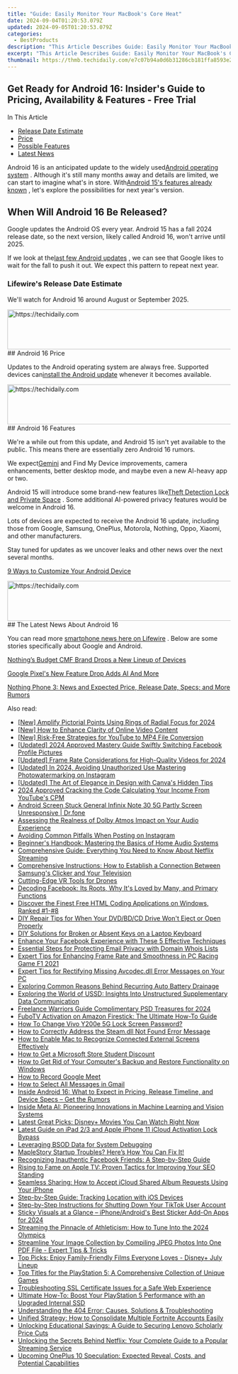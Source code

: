 ```yaml
---
title: "Guide: Easily Monitor Your MacBook's Core Heat"
date: 2024-09-04T01:20:53.079Z
updated: 2024-09-05T01:20:53.079Z
categories:
  - BestProducts
description: "This Article Describes Guide: Easily Monitor Your MacBook's Core Heat"
excerpt: "This Article Describes Guide: Easily Monitor Your MacBook's Core Heat"
thumbnail: https://thmb.techidaily.com/e7c07b94a0d6b31286cb181ffa8593e2e10d0215534d64f40b8e2e1bab83a4ee.jpg
---
```


## Get Ready for Android 16: Insider's Guide to Pricing, Availability & Features - Free Trial

In This Article

* [Release Date Estimate](https://www.lifewire.com/#toc-when-will-android-16-be-released)
* [Price](https://www.lifewire.com/#toc-android-16-price)
* [Possible Features](https://www.lifewire.com/#toc-android-16-features)
* [Latest News](https://www.lifewire.com/#toc-the-latest-news-about-android-16)

 Android 16 is an anticipated update to the widely used[Android operating system](https://www.lifewire.com/what-is-google-android-1616887) . Although it's still many months away and details are limited, we can start to imagine what's in store. With[Android 15's features already known](https://www.lifewire.com/android-15-7547471) , let's explore the possibilities for next year's version.

## When Will Android 16 Be Released?

 Google updates the Android OS every year. Android 15 has a fall 2024 release date, so the next version, likely called Android 16, won't arrive until 2025.

 If we look at the[last few Android updates](https://www.lifewire.com/android-versions-4173277) , we can see that Google likes to wait for the fall to push it out. We expect this pattern to repeat next year.

### Lifewire's Release Date Estimate

We'll watch for Android 16 around August or September 2025.

<!-- affiliate ads begin -->
<a href="https://electronicx.pxf.io/c/5597632/1167086/14483" target="_top" id="1167086">
  <img src="//a.impactradius-go.com/display-ad/14483-1167086" border="0" alt="https://techidaily.com" width="728" height="90"/>
</a>
<img height="0" width="0" src="https://electronicx.pxf.io/i/5597632/1167086/14483" style="position:absolute;visibility:hidden;" border="0" />
<!-- affiliate ads end -->
## Android 16 Price

 Updates to the Android operating system are always free. Supported devices can[install the Android update](https://www.lifewire.com/update-your-android-os-121662) whenever it becomes available.  

<!-- affiliate ads begin -->
<a href="https://aligracehair.sjv.io/c/5597632/2012420/19272" target="_top" id="2012420">
  <img src="//a.impactradius-go.com/display-ad/19272-2012420" border="0" alt="https://techidaily.com" width="728" height="90"/>
</a>
<img height="0" width="0" src="https://aligracehair.sjv.io/i/5597632/2012420/19272" style="position:absolute;visibility:hidden;" border="0" />
<!-- affiliate ads end -->
## Android 16 Features

 We're a while out from this update, and Android 15 isn't yet available to the public. This means there are essentially zero Android 16 rumors.

 We expect[Gemini](https://www.lifewire.com/what-is-google-bard-7151624) and Find My Device improvements, camera enhancements, better desktop mode, and maybe even a new AI-heavy app or two.

 Android 15 will introduce some brand-new features like[Theft Detection Lock and Private Space](https://blog.google/products/android/android-theft-protection/) . Some additional AI-powered privacy features would be welcome in Android 16.

 Lots of devices are expected to receive the Android 16 update, including those from Google, Samsung, OnePlus, Motorola, Nothing, Oppo, Xiaomi, and other manufacturers.

 Stay tuned for updates as we uncover leaks and other news over the next several months.

[9 Ways to Customize Your Android Device](https://www.lifewire.com/customizing-your-android-4021844)

<!-- affiliate ads begin -->
<a href="https://appsumo.8odi.net/c/5597632/2118326/7443" target="_top" id="2118326">
  <img src="//a.impactradius-go.com/display-ad/7443-2118326" border="0" alt="https://techidaily.com" width="728" height="90"/>
</a>
<img height="0" width="0" src="https://appsumo.8odi.net/i/5597632/2118326/7443" style="position:absolute;visibility:hidden;" border="0" />
<!-- affiliate ads end -->
## The Latest News About Android 16

 You can read more [smartphone news here on Lifewire](https://www.lifewire.com/mobile-phone-news-4796390) . Below are some stories specifically about Google and Android.

[Nothing’s Budget CMF Brand Drops a New Lineup of Devices](https://www.lifewire.com/nothings-budget-cmf-brand-drops-a-new-lineup-of-devices-8674814)

[Google Pixel's New Feature Drop Adds AI And More](https://www.lifewire.com/google-pixel-s-new-feature-drop-adds-ai-and-more-8663574)

[Nothing Phone 3: News and Expected Price, Release Date, Specs; and More Rumors](https://www.lifewire.com/nothing-phone-3-8639420)


<ins class="adsbygoogle"
     style="display:block"
     data-ad-format="autorelaxed"
     data-ad-client="ca-pub-7571918770474297"
     data-ad-slot="1223367746"></ins>



<ins class="adsbygoogle"
     style="display:block"
     data-ad-client="ca-pub-7571918770474297"
     data-ad-slot="8358498916"
     data-ad-format="auto"
     data-full-width-responsive="true"></ins>

<span class="atpl-alsoreadstyle">Also read:</span>
<div><ul>
<li><a href="https://fox-direct.techidaily.com/new-amplify-pictorial-points-using-rings-of-radial-focus-for-2024/"><u>[New] Amplify Pictorial Points Using Rings of Radial Focus for 2024</u></a></li>
<li><a href="https://youtube-help.techidaily.com/new-how-to-enhance-clarity-of-online-video-content/"><u>[New] How to Enhance Clarity of Online Video Content</u></a></li>
<li><a href="https://youtube-help.techidaily.com/new-risk-free-strategies-for-youtube-to-mp4-file-conversion/"><u>[New] Risk-Free Strategies for YouTube to MP4 File Conversion</u></a></li>
<li><a href="https://facebook-clips.techidaily.com/updated-2024-approved-mastery-guide-swiftly-switching-facebook-profile-pictures/"><u>[Updated] 2024 Approved  Mastery Guide  Swiftly Switching Facebook Profile Pictures</u></a></li>
<li><a href="https://video-screen-grab.techidaily.com/updated-frame-rate-considerations-for-high-quality-videos-for-2024/"><u>[Updated] Frame Rate Considerations for High-Quality Videos for 2024</u></a></li>
<li><a href="https://instagram-video-files.techidaily.com/updated-in-2024-avoiding-unauthorized-use-mastering-photowatermarking-on-instagram/"><u>[Updated] In 2024, Avoiding Unauthorized Use  Mastering Photowatermarking on Instagram</u></a></li>
<li><a href="https://article-posts.techidaily.com/updated-the-art-of-elegance-in-design-with-canvas-hidden-tips/"><u>[Updated] The Art of Elegance in Design with Canva's Hidden Tips</u></a></li>
<li><a href="https://youtube-zero.techidaily.com/approved-cracking-the-code-calculating-your-income-from-youtubes-cpm/"><u>2024 Approved  Cracking the Code  Calculating Your Income From YouTube's CPM</u></a></li>
<li><a href="https://howto.techidaily.com/android-screen-stuck-general-infinix-note-30-5g-partly-screen-unresponsive-drfone-by-drfone-fix-android-problems-fix-android-problems/"><u>Android Screen Stuck General Infinix Note 30 5G Partly Screen Unresponsive | Dr.fone</u></a></li>
<li><a href="https://tech-renaissance.techidaily.com/assessing-the-realness-of-dolby-atmos-impact-on-your-audio-experience/"><u>Assessing the Realness of Dolby Atmos Impact on Your Audio Experience</u></a></li>
<li><a href="https://fox-glue.techidaily.com/avoiding-common-pitfalls-when-posting-on-instagram/"><u>Avoiding Common Pitfalls When Posting on Instagram</u></a></li>
<li><a href="https://tech-renaissance.techidaily.com/beginners-handbook-mastering-the-basics-of-home-audio-systems/"><u>Beginner's Handbook: Mastering the Basics of Home Audio Systems</u></a></li>
<li><a href="https://tech-renaissance.techidaily.com/comprehensive-guide-everything-you-need-to-know-about-netflix-streaming/"><u>Comprehensive Guide: Everything You Need to Know About Netflix Streaming</u></a></li>
<li><a href="https://tech-renaissance.techidaily.com/comprehensive-instructions-how-to-establish-a-connection-between-samsungs-clicker-and-your-television/"><u>Comprehensive Instructions: How to Establish a Connection Between Samsung's Clicker and Your Television</u></a></li>
<li><a href="https://extra-tips.techidaily.com/cutting-edge-vr-tools-for-drones/"><u>Cutting-Edge VR Tools for Drones</u></a></li>
<li><a href="https://tech-renaissance.techidaily.com/decoding-facebook-its-roots-why-its-loved-by-many-and-primary-functions/"><u>Decoding Facebook: Its Roots, Why It's Loved by Many, and Primary Functions</u></a></li>
<li><a href="https://tech-renaissance.techidaily.com/discover-the-finest-free-html-coding-applications-on-windows-ranked-1-8/"><u>Discover the Finest Free HTML Coding Applications on Windows, Ranked #1-#8</u></a></li>
<li><a href="https://tech-renaissance.techidaily.com/diy-repair-tips-for-when-your-dvdbdcd-drive-wont-eject-or-open-properly/"><u>DIY Repair Tips for When Your DVD/BD/CD Drive Won't Eject or Open Properly</u></a></li>
<li><a href="https://tech-renaissance.techidaily.com/diy-solutions-for-broken-or-absent-keys-on-a-laptop-keyboard/"><u>DIY Solutions for Broken or Absent Keys on a Laptop Keyboard</u></a></li>
<li><a href="https://tech-renaissance.techidaily.com/enhance-your-facebook-experience-with-these-5-effective-techniques/"><u>Enhance Your Facebook Experience with These 5 Effective Techniques</u></a></li>
<li><a href="https://tech-renaissance.techidaily.com/essential-steps-for-protecting-email-privacy-with-domain-whois-lists/"><u>Essential Steps for Protecting Email Privacy with Domain Whois Lists</u></a></li>
<li><a href="https://ai-video-editing.techidaily.com/expert-tips-for-enhancing-frame-rate-and-smoothness-in-pc-racing-game-f1-2021/"><u>Expert Tips for Enhancing Frame Rate and Smoothness in PC Racing Game F1 2021</u></a></li>
<li><a href="https://tech-renaissance.techidaily.com/expert-tips-for-rectifying-missing-avcodecdll-error-messages-on-your-pc/"><u>Expert Tips for Rectifying Missing Avcodec.dll Error Messages on Your PC</u></a></li>
<li><a href="https://tech-renaissance.techidaily.com/exploring-common-reasons-behind-recurring-auto-battery-drainage/"><u>Exploring Common Reasons Behind Recurring Auto Battery Drainage</u></a></li>
<li><a href="https://tech-renaissance.techidaily.com/exploring-the-world-of-ussd-insights-into-unstructured-supplementary-data-communication/"><u>Exploring the World of USSD: Insights Into Unstructured Supplementary Data Communication</u></a></li>
<li><a href="https://article-knowledge.techidaily.com/freelance-warriors-guide-complimentary-psd-treasures-for-2024/"><u>Freelance Warriors Guide  Complimentary PSD Treasures for 2024</u></a></li>
<li><a href="https://tech-renaissance.techidaily.com/fubotv-activation-on-amazon-firestick-the-ultimate-how-to-guide/"><u>FuboTV Activation on Amazon Firestick: The Ultimate How-To Guide</u></a></li>
<li><a href="https://unlock-android.techidaily.com/how-to-change-vivo-y200e-5g-lock-screen-password-by-drfone-android/"><u>How To Change Vivo Y200e 5G Lock Screen Password?</u></a></li>
<li><a href="https://tech-renaissance.techidaily.com/how-to-correctly-address-the-steamdll-not-found-error-message/"><u>How to Correctly Address the Steam.dll Not Found Error Message</u></a></li>
<li><a href="https://tech-renaissance.techidaily.com/how-to-enable-mac-to-recognize-connected-external-screens-effectively/"><u>How to Enable Mac to Recognize Connected External Screens Effectively</u></a></li>
<li><a href="https://tech-renaissance.techidaily.com/how-to-get-a-microsoft-store-student-discount/"><u>How to Get a Microsoft Store Student Discount</u></a></li>
<li><a href="https://tech-renaissance.techidaily.com/how-to-get-rid-of-your-computers-backup-and-restore-functionality-on-windows/"><u>How to Get Rid of Your Computer's Backup and Restore Functionality on Windows</u></a></li>
<li><a href="https://screen-sharing-recording.techidaily.com/how-to-record-google-meet/"><u>How to Record Google Meet</u></a></li>
<li><a href="https://tech-renaissance.techidaily.com/how-to-select-all-messages-in-gmail/"><u>How to Select All Messages in Gmail</u></a></li>
<li><a href="https://tech-renaissance.techidaily.com/1722891833318-inside-android-16-what-to-expect-in-pricing-release-timeline-and-device-specs-get-the-rumors/"><u>Inside Android 16: What to Expect in Pricing, Release Timeline, and Device Specs – Get the Rumors</u></a></li>
<li><a href="https://tech-renaissance.techidaily.com/inside-meta-ai-pioneering-innovations-in-machine-learning-and-vision-systems/"><u>Inside Meta AI: Pioneering Innovations in Machine Learning and Vision Systems</u></a></li>
<li><a href="https://tech-renaissance.techidaily.com/latest-great-picks-disneyplus-movies-you-can-watch-right-now/"><u>Latest Great Picks: Disney+ Movies You Can Watch Right Now</u></a></li>
<li><a href="https://activate-lock.techidaily.com/latest-guide-on-ipad-23-and-apple-iphone-11-icloud-activation-lock-bypass-by-drfone-ios/"><u>Latest Guide on iPad 2/3 and Apple iPhone 11 iCloud Activation Lock Bypass</u></a></li>
<li><a href="https://win11.techidaily.com/leveraging-bsod-data-for-system-debugging/"><u>Leveraging BSOD Data for System Debugging</u></a></li>
<li><a href="https://program-issues.techidaily.com/maplestory-startup-troubles-heres-how-you-can-fix-it/"><u>MapleStory Startup Troubles? Here’s How You Can Fix It!</u></a></li>
<li><a href="https://tech-renaissance.techidaily.com/recognizing-inauthentic-facebook-friends-a-step-by-step-guide/"><u>Recognizing Inauthentic Facebook Friends: A Step-by-Step Guide</u></a></li>
<li><a href="https://tech-renaissance.techidaily.com/rising-to-fame-on-apple-tv-proven-tactics-for-improving-your-seo-standing/"><u>Rising to Fame on Apple TV: Proven Tactics for Improving Your SEO Standing</u></a></li>
<li><a href="https://tech-renaissance.techidaily.com/seamless-sharing-how-to-accept-icloud-shared-album-requests-using-your-iphone/"><u>Seamless Sharing: How to Accept iCloud Shared Album Requests Using Your iPhone</u></a></li>
<li><a href="https://tech-renaissance.techidaily.com/1722852356519-step-by-step-guide-tracking-location-with-ios-devices/"><u>Step-by-Step Guide: Tracking Location with iOS Devices</u></a></li>
<li><a href="https://tech-renaissance.techidaily.com/step-by-step-instructions-for-shutting-down-your-tiktok-user-account/"><u>Step-by-Step Instructions for Shutting Down Your TikTok User Account</u></a></li>
<li><a href="https://extra-support.techidaily.com/sticky-visuals-at-a-glance-iphoneandroids-best-sticker-add-on-apps-for-2024/"><u>Sticky Visuals at a Glance – iPhone/Android's Best Sticker Add-On Apps for 2024</u></a></li>
<li><a href="https://tech-renaissance.techidaily.com/streaming-the-pinnacle-of-athleticism-how-to-tune-into-the-2024-olympics/"><u>Streaming the Pinnacle of Athleticism: How to Tune Into the 2024 Olympics</u></a></li>
<li><a href="https://tech-renaissance.techidaily.com/streamline-your-image-collection-by-compiling-jpeg-photos-into-one-pdf-file-expert-tips-and-tricks/"><u>Streamline Your Image Collection by Compiling JPEG Photos Into One PDF File - Expert Tips & Tricks</u></a></li>
<li><a href="https://tech-renaissance.techidaily.com/top-picks-enjoy-family-friendly-films-everyone-loves-disneyplus-july-lineup/"><u>Top Picks: Enjoy Family-Friendly Films Everyone Loves - Disney+ July Lineup</u></a></li>
<li><a href="https://tech-renaissance.techidaily.com/top-titles-for-the-playstation-5-a-comprehensive-collection-of-unique-games/"><u>Top Titles for the PlayStation 5: A Comprehensive Collection of Unique Games</u></a></li>
<li><a href="https://tech-renaissance.techidaily.com/troubleshooting-ssl-certificate-issues-for-a-safe-web-experience/"><u>Troubleshooting SSL Certificate Issues for a Safe Web Experience</u></a></li>
<li><a href="https://tech-renaissance.techidaily.com/ultimate-how-to-boost-your-playstation-5-performance-with-an-upgraded-internal-ssd/"><u>Ultimate How-To: Boost Your PlayStation 5 Performance with an Upgraded Internal SSD</u></a></li>
<li><a href="https://tech-renaissance.techidaily.com/understanding-the-404-error-causes-solutions-and-troubleshooting/"><u>Understanding the 404 Error: Causes, Solutions & Troubleshooting</u></a></li>
<li><a href="https://tech-renaissance.techidaily.com/unified-strategy-how-to-consolidate-multiple-fortnite-accounts-easily/"><u>Unified Strategy: How to Consolidate Multiple Fortnite Accounts Easily</u></a></li>
<li><a href="https://tech-renaissance.techidaily.com/unlocking-educational-savings-a-guide-to-securing-lenovo-scholarly-price-cuts/"><u>Unlocking Educational Savings: A Guide to Securing Lenovo Scholarly Price Cuts</u></a></li>
<li><a href="https://tech-renaissance.techidaily.com/unlocking-the-secrets-behind-netflix-your-complete-guide-to-a-popular-streaming-service/"><u>Unlocking the Secrets Behind Netflix: Your Complete Guide to a Popular Streaming Service</u></a></li>
<li><a href="https://tech-renaissance.techidaily.com/upcoming-oneplus-10-speculation-expected-reveal-costs-and-potential-capabilities/"><u>Upcoming OnePlus 10 Speculation: Expected Reveal, Costs, and Potential Capabilities</u></a></li>
</ul></div>

